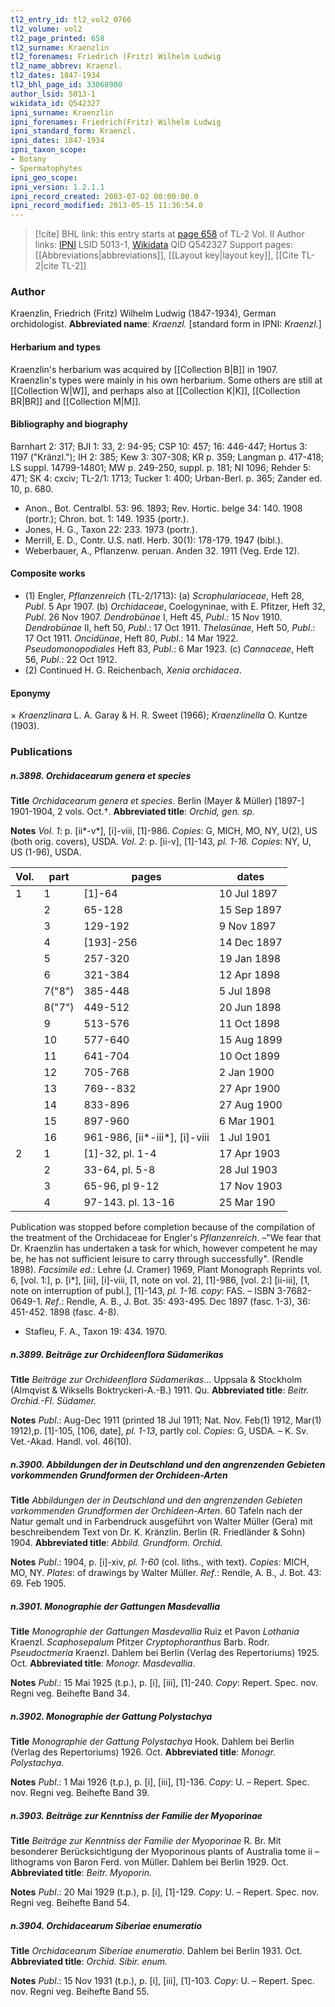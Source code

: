 ```yaml
---
tl2_entry_id: tl2_vol2_0766
tl2_volume: vol2
tl2_page_printed: 658
tl2_surname: Kraenzlin
tl2_forenames: Friedrich (Fritz) Wilhelm Ludwig
tl2_name_abbrev: Kraenzl.
tl2_dates: 1847-1934
tl2_bhl_page_id: 33068900
author_lsid: 5013-1
wikidata_id: Q542327
ipni_surname: Kraenzlin
ipni_forenames: Friedrich(Fritz) Wilhelm Ludwig
ipni_standard_form: Kraenzl.
ipni_dates: 1847-1934
ipni_taxon_scope: 
- Botany
- Spermatophytes
ipni_geo_scope: 
ipni_version: 1.2.1.1
ipni_record_created: 2003-07-02 00:00:00.0
ipni_record_modified: 2013-05-15 11:36:54.0
---
```


> [!cite] BHL link: this entry starts at [page 658](https://www.biodiversitylibrary.org/page/33068900) of TL-2 Vol. II
> Author links: [IPNI](https://www.ipni.org/a/5013-1) LSID 5013-1, [Wikidata](https://www.wikidata.org/wiki/Q542327) QID Q542327
> Support pages: [[Abbreviations|abbreviations]], [[Layout key|layout key]], [[Cite TL-2|cite TL-2]]

### Author

Kraenzlin, Friedrich (Fritz) Wilhelm Ludwig (1847-1934), German orchidologist. 
**Abbreviated name**: *Kraenzl.* \[standard form in IPNI: *Kraenzl.*\]

#### Herbarium and types

Kraenzlin's herbarium was acquired by [[Collection B|B]] in 1907. Kraenzlin's types were mainly in his own herbarium. Some others are still at [[Collection W|W]], and perhaps also at [[Collection K|K]], [[Collection BR|BR]] and [[Collection M|M]].

#### Bibliography and biography

Barnhart 2: 317; BJI 1: 33, 2: 94-95; CSP 10: 457; 16: 446-447; Hortus 3: 1197 ("Kränzl."); IH 2: 385; Kew 3: 307-308; KR p. 359; Langman p. 417-418; LS suppl. 14799-14801; MW p. 249-250, suppl. p. 181; NI 1096; Rehder 5: 471; SK 4: cxciv; TL-2/1: 1713; Tucker 1: 400; Urban-Berl. p. 365; Zander ed. 10, p. 680.
- Anon., Bot. Centralbl. 53: 96. 1893; Rev. Hortic. belge 34: 140. 1908 (portr.); Chron. bot. 1: 149. 1935 (portr.).
- Jones, H. G., Taxon 22: 233. 1973 (portr.).
- Merrill, E. D., Contr. U.S. natl. Herb. 30(1): 178-179. 1947 (bibl.).
- Weberbauer, A., Pflanzenw. peruan. Anden 32. 1911 (Veg. Erde 12).

#### Composite works

- (1) Engler, *Pflanzenreich* (TL-2/1713):
(a) *Scrophulariaceae*, Heft 28, *Publ*. 5 Apr 1907.
(b) *Orchidaceae*, Coelogyninae, with E. Pfitzer, Heft 32, *Publ*. 26 Nov 1907. *Dendrobünae* I, Heft 45, *Publ*.: 15 Nov 1910.
*Dendrobünae* II, heft 50, *Publ*.: 17 Oct 1911.
*Thelasünae*, Heft 50, *Publ*.: 17 Oct 1911.
*Oncidünae*, Heft 80, *Publ*.: 14 Mar 1922.
*Pseudomonopodiales* Heft 83, *Publ*.: 6 Mar 1923.
(c) *Cannaceae*, Heft 56, *Publ*.: 22 Oct 1912.
- (2) Continued H. G. Reichenbach, *Xenia orchidacea*.

#### Eponymy

× *Kraenzlinara* L. A. Garay & H. R. Sweet (1966); *Kraenzlinella* O. Kuntze (1903).

### Publications

##### n.3898. Orchidacearum genera et species

**Title**
*Orchidacearum genera et species*. Berlin (Mayer & Müller) \[1897-\] 1901-1904, 2 vols. Oct.†.
**Abbreviated title**: *Orchid, gen. sp.*

**Notes**
*Vol. 1*: p. \[ii\*-v\*\], \[i\]-viii, \[1\]-986. *Copies*: G, MICH, MO, NY, U(2), US (both orig. covers), USDA.
*Vol. 2*: p. \[ii-v\], \[1\]-143, *pl. 1-16. Copies*: NY, U, US (1-96), USDA.

|Vol.	|part	|pages	|dates|
|---	|---	|---	|---	|
|1	|1	|\[1\]-64	|10 Jul 1897
|	|2	|65-128	|15 Sep 1897
|	|3	|129-192	|9 Nov 1897|
|	|4	|\[193\]-256	|14 Dec 1897|
|	|5	|257-320	|19 Jan 1898|
|	|6	|321-384	|12 Apr 1898|
|	|7("8")	|385-448	|5 Jul 1898|
|	|8("7")	|449-512	|20 Jun 1898|
|	|9	|513-576	|11 Oct 1898|
|	|10	|577-640	|15 Aug 1899|
|	|11	|641-704	|10 Oct 1899|
|	|12	|705-768	|2 Jan 1900|
|	|13	|769--832	|27 Apr 1900|
|	|14	|833-896	|27 Aug 1900|
|	|15	|897-960	|6 Mar 1901|
|	|16	|961-986, \[ii\*-iii\*\], \[i\]-viii	|1 Jul 1901|
|2	|1	|\[1\]-32, pl. 1-4	|17 Apr 1903|
|	|2	|33-64, pl. 5-8	|28 Jul 1903|
|	|3	|65-96, pl 9-12	|17 Nov 1903|
|	|4	|97-143. pl. 13-16	|25 Mar 190|

Publication was stopped before completion because of the compilation of the treatment of the Orchidaceae for Engler's *Pflanzenreich*. –"We fear that Dr. Kraenzlin has undertaken a task for which, however competent he may be, he has not sufficient leisure to carry through successfully". (Rendle 1898).
*Facsimile ed*.: Lehre (J. Cramer) 1969, Plant Monograph Reprints vol. 6, \[vol. 1:\], p. \[i\*\], \[iii\], \[i\]-viii, \[1, note on vol. 2\], \[1\]-986, \[vol. 2:\] \[ii-iii\], \[1, note on interruption of publ.\], \[1\]-143, *pl. 1-16. copy*: FAS. – ISBN 3-7682-0649-1.
*Ref*.: Rendle, A. B., J. Bot. 35: 493-495. Dec 1897 (fasc. 1-3), 36: 451-452. 1898 (fasc. 4-8).
- Stafleu, F. A., Taxon 19: 434. 1970.

##### n.3899. Beiträge zur Orchideenflora Südamerikas

**Title**
*Beiträge zur Orchideenflora Südamerikas*... Uppsala & Stockholm (Almqvist & Wiksells Boktryckeri-A.-B.) 1911. Qu.
**Abbreviated title**: *Beitr. Orchid.-Fl. Südamer.*

**Notes**
*Publ*.: Aug-Dec 1911 (printed 18 Jul 1911; Nat. Nov. Feb(1) 1912, Mar(1) 1912),p. \[1\]-105, \[106, date\], *pl. 1-13*, partly col. *Copies*: G, USDA. – K. Sv. Vet.-Akad. Handl. vol. 46(10).

##### n.3900. Abbildungen der in Deutschland und den angrenzenden Gebieten vorkommenden Grundformen der Orchideen-Arten

**Title**
*Abbildungen der in Deutschland und den angrenzenden Gebieten vorkommenden Grundformen der Orchideen-Arten*. 60 Tafeln nach der Natur gemalt und in Farbendruck ausgeführt von Walter Müller (Gera) mit beschreibendem Text von Dr. K. Kränzlin. Berlin (R. Friedländer & Sohn) 1904.
**Abbreviated title**: *Abbild. Grundform. Orchid.*

**Notes**
*Publ*.: 1904, p. \[i\]-xiv, *pl. 1-60* (col. liths., with text). *Copies*: MICH, MO, NY.
*Plates*: of drawings by Walter Müller.
*Ref*.: Rendle, A. B., J. Bot. 43: 69. Feb 1905.

##### n.3901. Monographie der Gattungen Masdevallia

**Title**
*Monographie der Gattungen Masdevallia* Ruiz et Pavon *Lothania* Kraenzl. *Scaphosepalum* Pfitzer *Cryptophoranthus* Barb. Rodr. *Pseudoctmeria* Kraenzl. Dahlem bei Berlin (Verlag des Repertoriums) 1925. Oct.
**Abbreviated title**: *Monogr. Masdevallia*.

**Notes**
*Publ*.: 15 Mai 1925 (t.p.), p. \[i\], \[iii\], \[1\]-240. *Copy*: Repert. Spec. nov. Regni veg. Beihefte Band 34.

##### n.3902. Monographie der Gattung Polystachya

**Title**
*Monographie der Gattung Polystachya* Hook. Dahlem bei Berlin (Verlag des Repertoriums) 1926. Oct.
**Abbreviated title**: *Monogr. Polystachya*.

**Notes**
*Publ*.: 1 Mai 1926 (t.p.), p. \[i\], \[iii\], \[1\]-136. *Copy*: U. – Repert. Spec. nov. Regni veg. Beihefte Band 39.

##### n.3903. Beiträge zur Kenntniss der Familie der Myoporinae

**Title**
*Beiträge zur Kenntniss der Familie der Myoporinae* R. Br. Mit besonderer Berücksichtigung der Myoporinous plants of Australia tome ii – lithograms von Baron Ferd. von Müller. Dahlem bei Berlin 1929. Oct.
**Abbreviated title**: *Beitr. Myoporin.*

**Notes**
*Publ*.: 20 Mai 1929 (t.p.), p. \[i\], \[1\]-129. *Copy*: U. – Repert. Spec. nov. Regni veg. Beihefte Band 54.

##### n.3904. Orchidacearum Siberiae enumeratio

**Title**
*Orchidacearum Siberiae enumeratio*. Dahlem bei Berlin 1931. Oct.
**Abbreviated title**: *Orchid. Sibir. enum.*

**Notes**
*Publ*.: 15 Nov 1931 (t.p.), p. \[i\], \[iii\], \[1\]-103. *Copy*: U. – Repert. Spec. nov. Regni veg. Beihefte Band 55.

